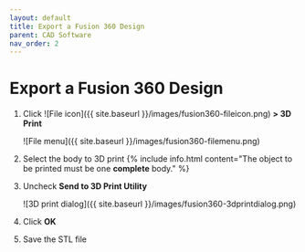 ```yaml
---
layout: default
title: Export a Fusion 360 Design
parent: CAD Software
nav_order: 2
---
```


# Export a Fusion 360 Design

1. Click ![File icon]({{ site.baseurl }}/images/fusion360-fileicon.png) **> 3D Print**

    ![File menu]({{ site.baseurl }}/images/fusion360-filemenu.png)
2. Select the body to 3D print
    {% include info.html content="The object to be printed must be one <strong>complete</strong> body." %}
3. Uncheck **Send to 3D Print Utility**
    
    ![3D print dialog]({{ site.baseurl }}/images/fusion360-3dprintdialog.png)
3. Click **OK**
4. Save the STL file
